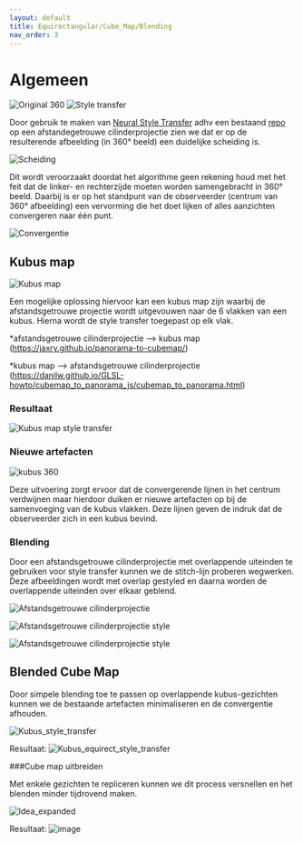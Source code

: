 ```yaml
---
layout: default
title: Equirectangular/Cube_Map/Blending
nav_order: 3
---
```


# Algemeen

![Original 360](../images/360.jpg "360 graden") ![Style transfer](../images/styletransfer.png "style transfer image")

Door gebruik te maken van [Neural Style Transfer](https://doi.org/10.48550/arXiv.1508.06576) adhv een bestaand [repo](https://github.com/crowsonkb/style-transfer-pytorch)
op een afstandegetrouwe cilinderprojectie zien we dat er op de resulterende afbeelding (in 360° beeld) een duidelijke scheiding is.

![Scheiding](../images/scheiding.png "scheiding") 

Dit wordt veroorzaakt doordat het algorithme geen rekening houd met het feit dat de linker- en rechterzijde moeten worden samengebracht in 360° beeld. Daarbij is er op het
standpunt van de observeerder (centrum van 360° afbeelding) een vervorming die het doet lijken of alles aanzichten convergeren naar één punt.

![Convergentie](../images/Convergentie.png "Convergentie")

## Kubus map

![Kubus map](../images/kubus.jpg "kubus map")

Een mogelijke oplossing hiervoor kan een kubus map zijn waarbij de afstandsgetrouwe projectie wordt uitgevouwen naar de 6 vlakken van een kubus. 
Hierna wordt de style transfer toegepast op elk vlak. 

*afstandsgetrouwe cilinderprojectie --> kubus map (https://jaxry.github.io/panorama-to-cubemap/)

*kubus map --> afstandsgetrouwe cilinderprojectie (https://danilw.github.io/GLSL-howto/cubemap_to_panorama_js/cubemap_to_panorama.html)

### Resultaat

![Kubus map style transfer](../images/kubusmaptransfer.png "kubusmaptransfer")

### Nieuwe artefacten

![kubus 360](../images/kubus360.png "kubus 360 hoek")

Deze uitvoering zorgt ervoor dat de convergerende lijnen in het centrum verdwijnen maar hierdoor duiken er nieuwe artefacten op bij de samenvoeging van de kubus vlakken.
Deze lijnen geven de indruk dat de observeerder zich in een kubus bevind.

### Blending

Door een afstandsgetrouwe cilinderprojectie met overlappende uiteinden te gebruiken voor style transfer kunnen we de stitch-lijn proberen wegwerken.
Deze afbeeldingen wordt met overlap gestyled en daarna worden de overlappende uiteinden over elkaar geblend.

![Afstandsgetrouwe cilinderprojectie](../images/equirectangular_og_test_overlap.png "afstandsgetrouwe cilinderprojectie met overlap")

![Afstandsgetrouwe cilinderprojectie style](../images/monet_overlap.png "afstandsgetrouwe cilinderprojectie met overlap")

![Afstandsgetrouwe cilinderprojectie style](../images/manuel_blended_equirect.png "afstandsgetrouwe cilinderprojectie zonder overlap")

## Blended Cube Map

Door simpele blending toe te passen op overlappende kubus-gezichten kunnen we de bestaande artefacten minimaliseren en de convergentie afhouden.

![Kubus_style_transfer](../images/styled_cube_map.png "Kubus Style Transfer")

Resultaat:
![Kubus_equirect_style_transfer](../images/Cubemap_equirectangluar_styled.png "Kubus_equirect Style Transfer")

###Cube map uitbreiden

Met enkele gezichten te repliceren kunnen we dit process versnellen en het blenden minder tijdrovend maken.

![Idea_expanded](https://user-images.githubusercontent.com/60694521/210592705-c8979797-465c-4832-b7d2-fdf8279475ae.png)

Resultaat:
![image](https://user-images.githubusercontent.com/60694521/210591876-7b680c02-acb1-4deb-b588-512caba279be.png)








